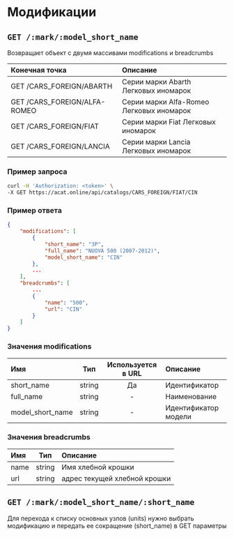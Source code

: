 # Модификации

## `GET /:mark/:model_short_name`

Возвращает объект с двумя массивами modifications и breadcrumbs

| Конечная точка | Описание |
| :---- | :--------------- |
| GET /CARS_FOREIGN/ABARTH | Серии марки Abarth Легковых иномарок |
| GET /CARS_FOREIGN/ALFA-ROMEO | Серии марки Alfa-Romeo Легковых иномарок |
| GET /CARS_FOREIGN/FIAT | Серии марки Fiat Легковых иномарок |
| GET /CARS_FOREIGN/LANCIA | Серии марки Lancia Легковых иномарок |

### Пример запроса

```bash
curl -H 'Authorization: <token>' \
-X GET https://acat.online/api/catalogs/CARS_FOREIGN/FIAT/CIN
```

### Пример ответа

```json
{
    "modifications": [
        {
            "short_name": "3P",
            "full_name": "NUOVA 500 (2007-2012)",
            "model_short_name": "CIN"
        },
        ...
    ],
    "breadcrumbs": [
        ...
        {
            "name": "500",
            "url": "CIN"
        }
    ]
}
```

### Значения modifications

| Имя | Тип | Используется в URL | Описание |
| :---- | :------: | :------: | :--------------- |
| short_name | string | Да | Идентификатор |
| full_name | string | - | Наименование |
| model_short_name | string | - | Идентификатор модели |

### Значения breadcrumbs

| Имя | Тип | Описание |
| :---- | :------: | :--------------- |
| name | string | Имя хлебной крошки |
| url | string | адрес текущей хлебной крошки |


## `GET /:mark/:model_short_name/:short_name`

Для перехода к списку основных узлов (units) нужно выбрать модификацию и передать ее сокращение (short_name) в GET параметры